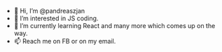 - 👋 Hi, I’m @pandreaszjan
- 👀 I’m interested in JS coding.
- 🌱 I’m currently learning React and many more which comes up on the way.
- 📫 Reach me on FB or on my email.

<!---
pandreaszjan/pandreaszjan is a ✨ special ✨ repository because its `README.md` (this file) appears on your GitHub profile.
You can click the Preview link to take a look at your changes.
--->
